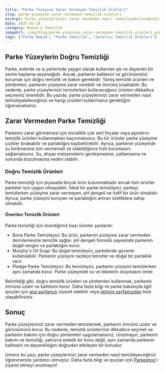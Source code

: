 ```yaml
---
title: "Parke Yüzeyine Zarar Vermeyen Temizlik Ürünleri"
slug: parke-yuzeyine-zarar-vermeyen-temizlik-urunleri
excerpt: Parke yüzeylerinizi zarar vermeden nasıl temizleyebileceğinizi ve hangi ürünleri kullanmanız gerektiğini öğrenin.
date: 2025-05-18
category: Bakım & Temizlik
imageUrl: /img/blog/parke-yuzeyine-zarar-vermeyen-temizlik-urunleri.png
tags: ["Parke Bakım", "Parke Temizlik", "Zararsız Temizlik Ürünleri"]
---
```


<h2>Parke Yüzeylerin Doğru Temizliği</h2>

<p>Parke, evlerde ve iş yerlerinde yaygın olarak kullanılan şık ve dayanıklı bir zemin kaplama seçeneğidir. Ancak, parkenin kalitesini ve görünümünü korumak için doğru temizlik ve bakım gereklidir. Yanlış temizlik ürünleri ve yöntemleri, parkenin yüzeyine zarar verebilir ve ömrünü kısaltabilir. Bu nedenle, parke yüzeylerinizi temizlerken kullanacağınız ürünleri dikkatlice seçmeniz önemlidir. Bu yazıda, parke yüzeylerinizi zarar vermeden nasıl temizleyebileceğinizi ve hangi ürünleri kullanmanız gerektiğini öğreneceksiniz.</p>

<h2>Zarar Vermeden Parke Temizliği</h2>

<p>Parkenin zarar görmemesi için öncelikle çok sert fırçalar veya aşındırıcı temizlik ürünleri kullanmaktan kaçınmalısınız. Bu tür ürünler parke yüzeyine çizikler bırakabilir ve parlaklığını kaybettirebilir. Ayrıca, parkenin yüzeyinde su birikmesine izin vermemeli ve olabildiğince hızlı kurumasını sağlamalısınız. Su, ahşap malzemelerin genleşmesine, çatlamasına ve sonunda bozulmasına neden olabilir.</p>

<h3>Doğru Temizlik Ürünleri</h3>

<p>Parke temizliği için piyasada birçok ürün bulunmaktadır ancak tüm ürünler parkeler için uygun olmayabilir. İdeal bir parke temizleyici, parkeyi temizlerken yüzeyine zarar vermeyen, pH dengeli ve hafif bir ürün olmalıdır. Ayrıca, parke yüzeyini koruyan ve parlaklığını artıran özelliklere sahip olmalıdır.</p>

<h4>Önerilen Temizlik Ürünleri</h4>

<p>Parke temizliği için önerdiğimiz bazı ürünler şunlardır:</p>

<ul>
<li>Bona Parke Temizleyici: Bu ürün, parkenin yüzeyine zarar vermeden derinlemesine temizlik sağlar. pH dengeli formülü sayesinde parkenin doğal rengini ve parlaklığını korur.</li>
<li>Murphy's Oil Soap: Bu doğal temizleyici, parkelerde güvenle kullanılabilir. Parkenin yüzeyini nazikçe temizler ve doğal bir parlaklık verir.</li>
<li>Pledge Parke Temizleyici: Bu temizleyici, parkenin yüzeyini temizlerken aynı zamanda korur. Parke yüzeyinde su ve lekelerin oluşmasını önler.</li>
</ul>

<p>Belirtildiği gibi, doğru temizlik ürünleri ve yöntemleri kullanmak, parkenin ömrünü uzatır ve kalitesini korur. Daha fazla bilgi ve parke bakımıyla ilgili ipuçları için <a href="https://parkeshop.com">ana sayfamızı</a> ziyaret edebilir veya <a href="https://parkeshop.com/contact">iletişim sayfamızdan</a> bize ulaşabilirsiniz.</p>

<h2>Sonuç</h2>

<p>Parke yüzeylerinizi zarar vermeden temizlemek, parkenin ömrünü uzatır ve görünümünü korur. Bu nedenle, temizlik ürünlerinizi dikkatlice seçmeli ve parkenin bakımı için doğru yöntemleri uygulamalısınız. Unutmayın, parkenin bakımı ve temizliği, yalnızca estetik bir konu değil, aynı zamanda parkenin kalitesini ve dayanıklılığını doğrudan etkileyen bir konudur.</p>

<p>Umarız bu yazı, parke yüzeylerinizi zarar vermeden nasıl temizleyeceğinizi öğrenmenize yardımcı olmuştur. Daha fazla bilgi ve ipuçları için <a href="https://parkeshop.com">Parkeshop</a>'ı ziyaret etmeyi unutmayın!</p>